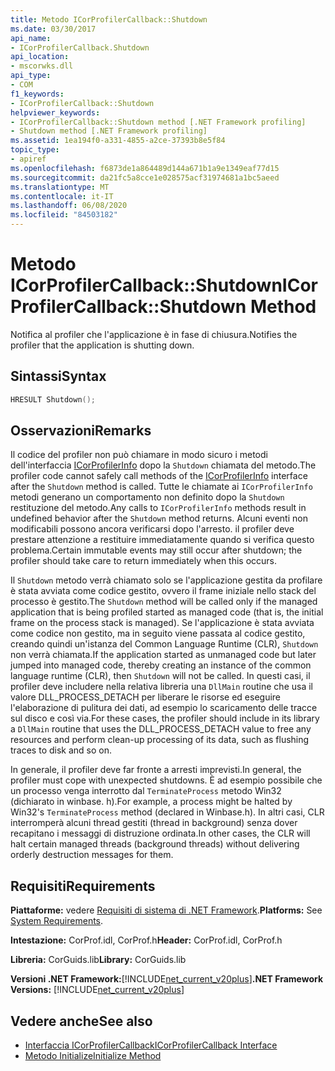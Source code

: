 ```yaml
---
title: Metodo ICorProfilerCallback::Shutdown
ms.date: 03/30/2017
api_name:
- ICorProfilerCallback.Shutdown
api_location:
- mscorwks.dll
api_type:
- COM
f1_keywords:
- ICorProfilerCallback::Shutdown
helpviewer_keywords:
- ICorProfilerCallback::Shutdown method [.NET Framework profiling]
- Shutdown method [.NET Framework profiling]
ms.assetid: 1ea194f0-a331-4855-a2ce-37393b8e5f84
topic_type:
- apiref
ms.openlocfilehash: f6873de1a864489d144a671b1a9e1349eaf77d15
ms.sourcegitcommit: da21fc5a8cce1e028575acf31974681a1bc5aeed
ms.translationtype: MT
ms.contentlocale: it-IT
ms.lasthandoff: 06/08/2020
ms.locfileid: "84503182"
---
```

# <a name="icorprofilercallbackshutdown-method"></a><span data-ttu-id="7ee73-102">Metodo ICorProfilerCallback::Shutdown</span><span class="sxs-lookup"><span data-stu-id="7ee73-102">ICorProfilerCallback::Shutdown Method</span></span>
<span data-ttu-id="7ee73-103">Notifica al profiler che l'applicazione è in fase di chiusura.</span><span class="sxs-lookup"><span data-stu-id="7ee73-103">Notifies the profiler that the application is shutting down.</span></span>  
  
## <a name="syntax"></a><span data-ttu-id="7ee73-104">Sintassi</span><span class="sxs-lookup"><span data-stu-id="7ee73-104">Syntax</span></span>  
  
```cpp  
HRESULT Shutdown();  
```  
  
## <a name="remarks"></a><span data-ttu-id="7ee73-105">Osservazioni</span><span class="sxs-lookup"><span data-stu-id="7ee73-105">Remarks</span></span>  
 <span data-ttu-id="7ee73-106">Il codice del profiler non può chiamare in modo sicuro i metodi dell'interfaccia [ICorProfilerInfo](icorprofilerinfo-interface.md) dopo la `Shutdown` chiamata del metodo.</span><span class="sxs-lookup"><span data-stu-id="7ee73-106">The profiler code cannot safely call methods of the [ICorProfilerInfo](icorprofilerinfo-interface.md) interface after the `Shutdown` method is called.</span></span> <span data-ttu-id="7ee73-107">Tutte le chiamate ai `ICorProfilerInfo` metodi generano un comportamento non definito dopo la `Shutdown` restituzione del metodo.</span><span class="sxs-lookup"><span data-stu-id="7ee73-107">Any calls to `ICorProfilerInfo` methods result in undefined behavior after the `Shutdown` method returns.</span></span> <span data-ttu-id="7ee73-108">Alcuni eventi non modificabili possono ancora verificarsi dopo l'arresto. il profiler deve prestare attenzione a restituire immediatamente quando si verifica questo problema.</span><span class="sxs-lookup"><span data-stu-id="7ee73-108">Certain immutable events may still occur after shutdown; the profiler should take care to return immediately when this occurs.</span></span>  
  
 <span data-ttu-id="7ee73-109">Il `Shutdown` metodo verrà chiamato solo se l'applicazione gestita da profilare è stata avviata come codice gestito, ovvero il frame iniziale nello stack del processo è gestito.</span><span class="sxs-lookup"><span data-stu-id="7ee73-109">The `Shutdown` method will be called only if the managed application that is being profiled started as managed code (that is, the initial frame on the process stack is managed).</span></span> <span data-ttu-id="7ee73-110">Se l'applicazione è stata avviata come codice non gestito, ma in seguito viene passata al codice gestito, creando quindi un'istanza del Common Language Runtime (CLR), `Shutdown` non verrà chiamata.</span><span class="sxs-lookup"><span data-stu-id="7ee73-110">If the application started as unmanaged code but later jumped into managed code, thereby creating an instance of the common language runtime (CLR), then `Shutdown` will not be called.</span></span> <span data-ttu-id="7ee73-111">In questi casi, il profiler deve includere nella relativa libreria una `DllMain` routine che usa il valore DLL_PROCESS_DETACH per liberare le risorse ed eseguire l'elaborazione di pulitura dei dati, ad esempio lo scaricamento delle tracce sul disco e così via.</span><span class="sxs-lookup"><span data-stu-id="7ee73-111">For these cases, the profiler should include in its library a `DllMain` routine that uses the DLL_PROCESS_DETACH value to free any resources and perform clean-up processing of its data, such as flushing traces to disk and so on.</span></span>  
  
 <span data-ttu-id="7ee73-112">In generale, il profiler deve far fronte a arresti imprevisti.</span><span class="sxs-lookup"><span data-stu-id="7ee73-112">In general, the profiler must cope with unexpected shutdowns.</span></span> <span data-ttu-id="7ee73-113">È ad esempio possibile che un processo venga interrotto dal `TerminateProcess` metodo Win32 (dichiarato in winbase. h).</span><span class="sxs-lookup"><span data-stu-id="7ee73-113">For example, a process might be halted by Win32's `TerminateProcess` method (declared in Winbase.h).</span></span> <span data-ttu-id="7ee73-114">In altri casi, CLR interromperà alcuni thread gestiti (thread in background) senza dover recapitano i messaggi di distruzione ordinata.</span><span class="sxs-lookup"><span data-stu-id="7ee73-114">In other cases, the CLR will halt certain managed threads (background threads) without delivering orderly destruction messages for them.</span></span>  
  
## <a name="requirements"></a><span data-ttu-id="7ee73-115">Requisiti</span><span class="sxs-lookup"><span data-stu-id="7ee73-115">Requirements</span></span>  
 <span data-ttu-id="7ee73-116">**Piattaforme:** vedere [Requisiti di sistema di .NET Framework](../../get-started/system-requirements.md).</span><span class="sxs-lookup"><span data-stu-id="7ee73-116">**Platforms:** See [System Requirements](../../get-started/system-requirements.md).</span></span>  
  
 <span data-ttu-id="7ee73-117">**Intestazione:** CorProf.idl, CorProf.h</span><span class="sxs-lookup"><span data-stu-id="7ee73-117">**Header:** CorProf.idl, CorProf.h</span></span>  
  
 <span data-ttu-id="7ee73-118">**Libreria:** CorGuids.lib</span><span class="sxs-lookup"><span data-stu-id="7ee73-118">**Library:** CorGuids.lib</span></span>  
  
 <span data-ttu-id="7ee73-119">**Versioni .NET Framework:**[!INCLUDE[net_current_v20plus](../../../../includes/net-current-v20plus-md.md)]</span><span class="sxs-lookup"><span data-stu-id="7ee73-119">**.NET Framework Versions:** [!INCLUDE[net_current_v20plus](../../../../includes/net-current-v20plus-md.md)]</span></span>  
  
## <a name="see-also"></a><span data-ttu-id="7ee73-120">Vedere anche</span><span class="sxs-lookup"><span data-stu-id="7ee73-120">See also</span></span>

- [<span data-ttu-id="7ee73-121">Interfaccia ICorProfilerCallback</span><span class="sxs-lookup"><span data-stu-id="7ee73-121">ICorProfilerCallback Interface</span></span>](icorprofilercallback-interface.md)
- [<span data-ttu-id="7ee73-122">Metodo Initialize</span><span class="sxs-lookup"><span data-stu-id="7ee73-122">Initialize Method</span></span>](icorprofilercallback-initialize-method.md)
